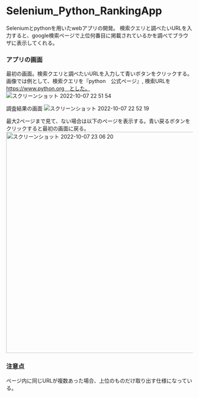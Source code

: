 # Selenium_Python_RankingApp

Seleniumとpythonを用いたwebアプリの開発。
検索クエリと調べたいURLを入力すると、google検索ページで上位何番目に掲載されているかを調べてブラウザに表示してくれる。

### アプリの画面
最初の画面。検索クエリと調べたいURLを入力して青いボタンをクリックする。
画像では例として、検索クエリを『python　公式ページ』, 検索URLを https://www.python.org　とした。
![スクリーンショット 2022-10-07 22 51 54](https://user-images.githubusercontent.com/70735561/194575634-5e224de9-7e83-42d4-89f9-875a7bb8987a.png)

調査結果の画面
![スクリーンショット 2022-10-07 22 52 19](https://user-images.githubusercontent.com/70735561/194576094-5a8496ea-a6f2-48da-982e-f2bdacc937cf.png)

最大2ページまで見て、ない場合は以下のページを表示する。青い戻るボタンをクリックすると最初の画面に戻る。
<img width="597" alt="スクリーンショット 2022-10-07 23 06 20" src="https://user-images.githubusercontent.com/70735561/194576269-6cfb287d-6499-4440-93e3-1a9999b3c064.png">

### 注意点
ページ内に同じURLが複数あった場合、上位のものだけ取り出す仕様になっている。
